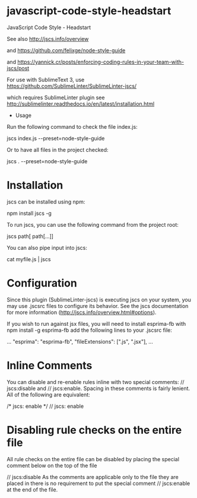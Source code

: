 # javascript-code-style-headstart
JavaScript Code Style - Headstart

See also http://jscs.info/overview

and https://github.com/felixge/node-style-guide

and https://yannick.cr/posts/enforcing-coding-rules-in-your-team-with-jscs/post

For use with SublimeText 3, use https://github.com/SublimeLinter/SublimeLinter-jscs/

which requires SublimeLinter plugin see http://sublimelinter.readthedocs.io/en/latest/installation.html

* Usage

Run the following command to check the file index.js:

jscs index.js --preset=node-style-guide

Or to have all files in the project checked:

jscs . --preset=node-style-guide


# Installation

jscs can be installed using npm:

npm install jscs -g

To run jscs, you can use the following command from the project root:

jscs path[ path[...]]

You can also pipe input into jscs:

cat myfile.js | jscs


# Configuration

Since this plugin (SublimeLinter-jscs) is executing jscs on your system, you may use .jscsrc files to configure its behavior. See the jscs documentation for more information (http://jscs.info/overview.html#options).

If you wish to run against jsx files, you will need to install esprima-fb with npm install -g esprima-fb add the following lines to your .jscsrc file:

...
    "esprima": "esprima-fb",
    "fileExtensions": [".js", ".jsx"],
...

# Inline Comments

You can disable and re-enable rules inline with two special comments: // jscs:disable and // jscs:enable. Spacing in these comments is fairly lenient. All of the following are equivalent:

/* jscs: enable */
// jscs: enable

# Disabling rule checks on the entire file

All rule checks on the entire file can be disabled by placing the special comment below on the top of the file

// jscs:disable
As the comments are applicable only to the file they are placed in there is no requirement to put the special comment // jscs:enable at the end of the file.